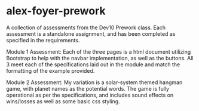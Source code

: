# alex-foyer-prework
A collection of assessments from the Dev10 Prework class. Each assessment is a standalone assignment, and has been completed as specified in the requirements. 

Module 1 Assessment: 
Each of the three pages is a html document utilizing Bootstrap to help with the navbar implementation, as well as the buttons. All 3 meet each of the specifications laid out in the module and match the formatting of the example provided.

Module 2 Assessment: 
My variation is a solar-system themed hangman game, with planet names as the potential words. The game is fully operational as per the specifications, and includes sound effects on wins/losses as well as some basic css styling.
